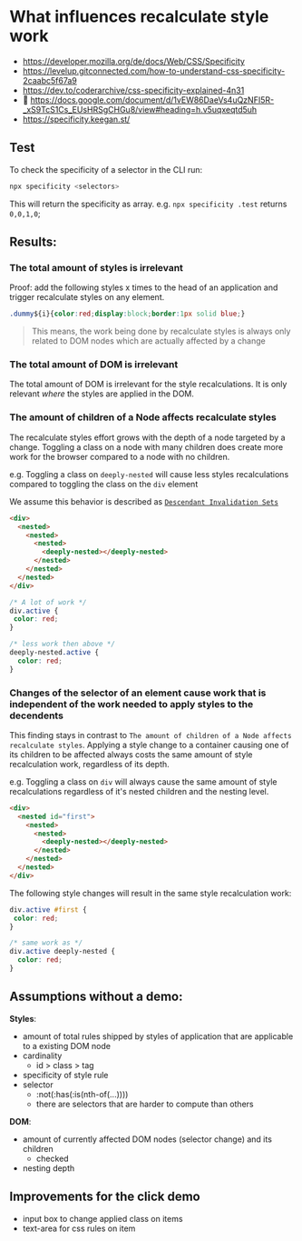 # What influences recalculate style work

* https://developer.mozilla.org/de/docs/Web/CSS/Specificity
* https://levelup.gitconnected.com/how-to-understand-css-specificity-2caabc5f67a9
* https://dev.to/coderarchive/css-specificity-explained-4n31
* 💪 https://docs.google.com/document/d/1vEW86DaeVs4uQzNFI5R-_xS9TcS1Cs_EUsHRSgCHGu8/view#heading=h.v5uqxeqtd5uh
* https://specificity.keegan.st/

## Test

To check the specificity of a selector in the CLI run:
```bash
npx specificity <selectors>
```

This will return the specificity as array. e.g. `npx specificity .test` returns `0,0,1,0`;


## Results:

### The total amount of styles is irrelevant

Proof: add the following styles x times to the head of an application and trigger recalculate styles
on any element.

```css
.dummy${i}{color:red;display:block;border:1px solid blue;}
```

> This means, the work being done by recalculate styles is always only related to DOM nodes which 
> are actually affected by a change

### The total amount of DOM is irrelevant

The total amount of DOM is irrelevant for the style recalculations. It is only relevant _where_ the styles
are applied in the DOM.

### The amount of children of a Node affects recalculate styles

The recalculate styles effort grows with the depth of a node targeted by a change.
Toggling a class on a node with many children does create more work for the browser compared to a node
with no children.

e.g.
Toggling a class on `deeply-nested` will cause less styles recalculations compared to toggling the class
on the `div` element

We assume this behavior is described as [`Descendant Invalidation Sets`](https://docs.google.com/document/d/1vEW86DaeVs4uQzNFI5R-_xS9TcS1Cs_EUsHRSgCHGu8/edit#bookmark=id.mh94lek836rn)

```html
<div>
  <nested>
    <nested>
      <nested>
        <deeply-nested></deeply-nested>
      </nested>
    </nested>
  </nested>
</div>
```

```css
/* A lot of work */
div.active {
 color: red; 
}

/* less work then above */
deeply-nested.active {
  color: red;
}
```

### Changes of the selector of an element cause work that is independent of the work needed to apply styles to the decendents

This finding stays in contrast to `The amount of children of a Node affects recalculate styles`.
Applying a style change to a container causing one of its children to be affected always costs the 
same amount of style recalculation work, regardless of its depth.

e.g.
Toggling a class on `div` will always cause the same amount of style recalculations regardless of it's nested children and the nesting level.
 

```html
<div>
  <nested id="first">
    <nested>
      <nested>
        <deeply-nested></deeply-nested>
      </nested>
    </nested>
  </nested>
</div>
```

The following style changes will result in the same style recalculation work:

```css
div.active #first {
 color: red; 
}

/* same work as */
div.active deeply-nested {
  color: red;
}
```

## Assumptions without a demo:

**Styles**:
* amount of total rules shipped by styles of application that are applicable to a existing DOM node  
* cardinality
  * id > class > tag
* specificity of style rule
* selector
  * :not(:has(:is(nth-of(...))))
  * there are selectors that are harder to compute than others

**DOM**:
* amount of currently affected DOM nodes (selector change) and its children
  * checked
* nesting depth

## Improvements for the click demo

* input box to change applied class on items
* text-area for css rules on item
